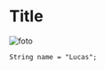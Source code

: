 # Title

![foto](https://github.com/user-attachments/assets/d01a766d-a019-4f6e-94f5-014e33cee649)

```
String name = "Lucas";
```
